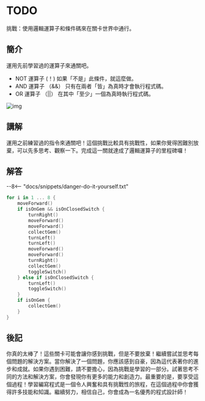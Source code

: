 # TODO

挑戰：使用邏輯運算子和條件碼來在關卡世界中通行。

## 簡介

運用先前學習過的運算子來通關吧。

* NOT 運算子 (！) 如果「不是」此條件，就這麼做。
* AND 運算子 （&&） 只有在兩者「皆」為真時才會執行程式碼。
* OR 運算子 （||） 在其中「至少」一個為真時執行程式碼。

![img](https://imagedelivery.net/cdkaXPuFls5qlrh3GM4hfA/b4c26d63-4c83-49b2-2bfa-6237daba5f00/public)

## 講解

運用之前練習過的指令來通關吧！這個挑戰比較具有挑戰性，如果你覺得困難別放棄，可以先多思考、觀察一下。完成這一關就達成了邏輯運算子的里程碑囉！

## 解答

--8<-- "docs/snippets/danger-do-it-yourself.txt"

```swift linenums="1"
for i in 1 ... 8 {
    moveForward()
    if isOnGem && isOnClosedSwitch {
        turnRight()
        moveForward()
        moveForward()
        collectGem()
        turnLeft()
        turnLeft()
        moveForward()
        moveForward()
        turnRight()
        collectGem()
        toggleSwitch()
    } else if isOnClosedSwitch {
        turnLeft()
        toggleSwitch()
    }
    if isOnGem {
        collectGem()
    }
}
```

## 後記

你真的太棒了！這些關卡可能會讓你感到挑戰，但是不要放棄！繼續嘗試並思考每個問題的解決方案。當你解決了一個問題，你應該感到自豪，因為這代表著你的進步和成就。如果你遇到困難，請不要擔心，因為挑戰是學習的一部分。試著思考不同的方法和解決方案，你會發現你有更多的能力和創造力。最重要的是，要享受這個過程！學習編寫程式是一個令人興奮和具有挑戰性的旅程，在這個過程中你會獲得許多技能和知識。繼續努力，相信自己，你會成為一名優秀的程式設計師！
